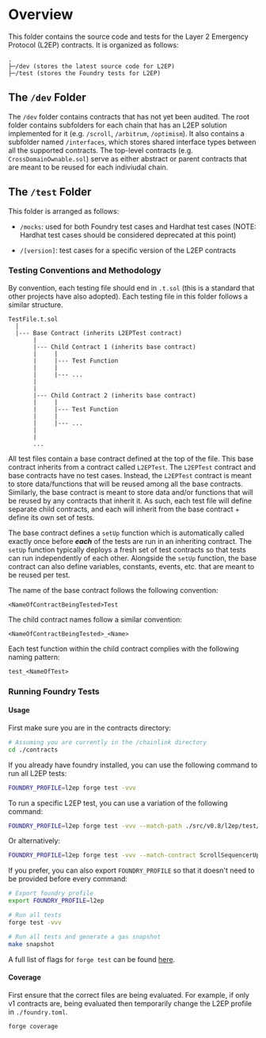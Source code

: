 # Overview

This folder contains the source code and tests for the Layer 2
Emergency Protocol (L2EP) contracts. It is organized as follows:

```text
.
├─/dev (stores the latest source code for L2EP)
├─/test (stores the Foundry tests for L2EP)
```

## The `/dev` Folder

The `/dev` folder contains contracts that has not yet been audited. 
The root folder contains subfolders for each chain that
has an L2EP solution implemented for it (e.g. `/scroll`, `/arbitrum`,
`/optimism`). It also contains a subfolder named `/interfaces`,
which stores shared interface types between all the supported
contracts. The top-level contracts (e.g. `CrossDomainOwnable.sol`)
serve as either abstract or parent contracts that are meant
to be reused for each indiviudal chain.

## The `/test` Folder

This folder is arranged as follows:

- `/mocks`: used for both Foundry test cases and Hardhat test cases (NOTE:
Hardhat test cases should be considered deprecated at this point)

- `/[version]`: test cases for a specific version of the L2EP contracts

### Testing Conventions and Methodology

By convention, each testing file should end in `.t.sol` (this is a standard
that other projects have also adopted). Each testing file in this folder
follows a similar structure.

```text
TestFile.t.sol
  |
  |--- Base Contract (inherits L2EPTest contract)
       |
       |--- Child Contract 1 (inherits base contract)
       |     |
       |     |--- Test Function
       |     |
       |     |--- ... 
       |
       |
       |--- Child Contract 2 (inherits base contract)
       |     |
       |     |--- Test Function
       |     |
       |     |--- ... 
       |
       |
       ...
```

All test files contain a base contract defined at the top of the file. This
base contract inherits from a contract called `L2EPTest`. The `L2EPTest`
contract and base contracts have no test cases. Instead, the `L2EPTest`
contract is meant to store data/functions that will be reused among all
the base contracts. Similarly, the base contract is meant to store data
and/or functions that will be reused by any contracts that inherit it.
As such, each test file will define separate child contracts, and each
will inherit from the base contract + define its own set of tests.

The base contract defines a `setUp` function which is automatically called
exactly once before ***each*** of the tests are run in an inheriting contract.
The `setUp` function typically deploys a fresh set of test contracts so that
tests can run independently of each other. Alongside the `setUp` function,
the base contract can also define variables, constants, events, etc. that
are meant to be reused per test.

The name of the base contract follows the following convention:

```text
<NameOfContractBeingTested>Test
```

The child contract names follow a similar convention:

```text
<NameOfContractBeingTested>_<Name>
```

Each test function within the child contract complies
with the following naming pattern:

```text
test_<NameOfTest>
```

### Running Foundry Tests

#### Usage

First make sure you are in the contracts directory:

```sh
# Assuming you are currently in the /chainlink directory
cd ./contracts
```

If you already have foundry installed, you can use the following command
to run all L2EP tests:

```sh
FOUNDRY_PROFILE=l2ep forge test -vvv
```

To run a specific L2EP test, you can use a variation of the following command:

```sh
FOUNDRY_PROFILE=l2ep forge test -vvv --match-path ./src/v0.8/l2ep/test/v1_0_0/scroll/ScrollSequencerUptimeFeed.t.sol
```

Or alternatively:

```sh
FOUNDRY_PROFILE=l2ep forge test -vvv --match-contract ScrollSequencerUptimeFeed
```

If you prefer, you can also export `FOUNDRY_PROFILE` so that it doesn't need
to be provided before every command:

```sh
# Export foundry profile
export FOUNDRY_PROFILE=l2ep

# Run all tests
forge test -vvv

# Run all tests and generate a gas snapshot
make snapshot
```

A full list of flags for `forge test` can be found [here](https://book.getfoundry.sh/reference/forge/forge-test).

#### Coverage

First ensure that the correct files are being evaluated. For example, if only
v1 contracts are, being evaluated then temporarily change the L2EP profile in
`./foundry.toml`.

```sh
forge coverage
```
